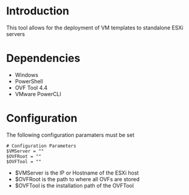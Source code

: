 # Introduction 
This tool allows for the deployment of VM templates to standalone ESXi servers

# Dependencies
- Windows
- PowerShell
- OVF Tool 4.4
- VMware PowerCLI

# Configuration
The following configuration paramaters must be set
```
# Configuration Parameters
$VMServer = ""
$OVFRoot = ""
$OVFTool = ""
```

- $VMServer is the IP or Hostname of the ESXi host
- $OVFRoot is the path to where all OVFs are stored
- $OVFTool is the installation path of the OVFTool
